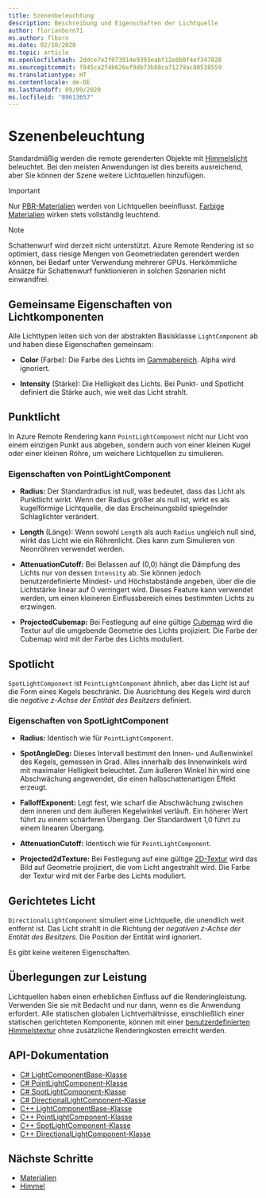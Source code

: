 ```yaml
---
title: Szenenbeleuchtung
description: Beschreibung und Eigenschaften der Lichtquelle
author: florianborn71
ms.author: flborn
ms.date: 02/10/2020
ms.topic: article
ms.openlocfilehash: 2ddce7e2f073914e9393eabf12e8b0f4ef347828
ms.sourcegitcommit: f845ca2f4b626ef9db73b88ca71279ac80538559
ms.translationtype: HT
ms.contentlocale: de-DE
ms.lasthandoff: 09/09/2020
ms.locfileid: "89613657"
---
```

# <a name="scene-lighting"></a>Szenenbeleuchtung

Standardmäßig werden die remote gerenderten Objekte mit [Himmelslicht](sky.md) beleuchtet. Bei den meisten Anwendungen ist dies bereits ausreichend, aber Sie können der Szene weitere Lichtquellen hinzufügen.

> [!IMPORTANT]
> Nur [PBR-Materialien](pbr-materials.md) werden von Lichtquellen beeinflusst. [Farbige Materialien](color-materials.md) wirken stets vollständig leuchtend.

> [!NOTE]
> Schattenwurf wird derzeit nicht unterstützt. Azure Remote Rendering ist so optimiert, dass riesige Mengen von Geometriedaten gerendert werden können, bei Bedarf unter Verwendung mehrerer GPUs. Herkömmliche Ansätze für Schattenwurf funktionieren in solchen Szenarien nicht einwandfrei.

## <a name="common-light-component-properties"></a>Gemeinsame Eigenschaften von Lichtkomponenten

Alle Lichttypen leiten sich von der abstrakten Basisklasse `LightComponent` ab und haben diese Eigenschaften gemeinsam:

* **Color** (Farbe): Die Farbe des Lichts im [Gammabereich](https://en.wikipedia.org/wiki/SRGB). Alpha wird ignoriert.

* **Intensity** (Stärke): Die Helligkeit des Lichts. Bei Punkt- und Spotlicht definiert die Stärke auch, wie weit das Licht strahlt.

## <a name="point-light"></a>Punktlicht

In Azure Remote Rendering kann `PointLightComponent` nicht nur Licht von einem einzigen Punkt aus abgeben, sondern auch von einer kleinen Kugel oder einer kleinen Röhre, um weichere Lichtquellen zu simulieren.

### <a name="pointlightcomponent-properties"></a>Eigenschaften von PointLightComponent

* **Radius:** Der Standardradius ist null, was bedeutet, dass das Licht als Punktlicht wirkt. Wenn der Radius größer als null ist, wirkt es als kugelförmige Lichtquelle, die das Erscheinungsbild spiegelnder Schlaglichter verändert.

* **Length** (Länge): Wenn sowohl `Length` als auch `Radius` ungleich null sind, wirkt das Licht wie ein Röhrenlicht. Dies kann zum Simulieren von Neonröhren verwendet werden.

* **AttenuationCutoff:** Bei Belassen auf (0,0) hängt die Dämpfung des Lichts nur von dessen `Intensity` ab. Sie können jedoch benutzerdefinierte Mindest- und Höchstabstände angeben, über die die Lichtstärke linear auf 0 verringert wird. Dieses Feature kann verwendet werden, um einen kleineren Einflussbereich eines bestimmten Lichts zu erzwingen.

* **ProjectedCubemap:** Bei Festlegung auf eine gültige [Cubemap](../../concepts/textures.md) wird die Textur auf die umgebende Geometrie des Lichts projiziert. Die Farbe der Cubemap wird mit der Farbe des Lichts moduliert.

## <a name="spot-light"></a>Spotlicht

`SpotLightComponent` ist `PointLightComponent` ähnlich, aber das Licht ist auf die Form eines Kegels beschränkt. Die Ausrichtung des Kegels wird durch die *negative z-Achse der Entität des Besitzers* definiert.

### <a name="spotlightcomponent-properties"></a>Eigenschaften von SpotLightComponent

* **Radius:** Identisch wie für `PointLightComponent`.

* **SpotAngleDeg:** Dieses Intervall bestimmt den Innen- und Außenwinkel des Kegels, gemessen in Grad. Alles innerhalb des Innenwinkels wird mit maximaler Helligkeit beleuchtet. Zum äußeren Winkel hin wird eine Abschwächung angewendet, die einen halbschattenartigen Effekt erzeugt.

* **FalloffExponent:** Legt fest, wie scharf die Abschwächung zwischen dem inneren und dem äußeren Kegelwinkel verläuft. Ein höherer Wert führt zu einem schärferen Übergang. Der Standardwert 1,0 führt zu einem linearen Übergang.

* **AttenuationCutoff:** Identisch wie für `PointLightComponent`.

* **Projected2dTexture:** Bei Festlegung auf eine gültige [2D-Textur](../../concepts/textures.md) wird das Bild auf Geometrie projiziert, die vom Licht angestrahlt wird. Die Farbe der Textur wird mit der Farbe des Lichts moduliert.

## <a name="directional-light"></a>Gerichtetes Licht

`DirectionalLightComponent` simuliert eine Lichtquelle, die unendlich weit entfernt ist. Das Licht strahlt in die Richtung der *negativen z-Achse der Entität des Besitzers*. Die Position der Entität wird ignoriert.

Es gibt keine weiteren Eigenschaften.

## <a name="performance-considerations"></a>Überlegungen zur Leistung

Lichtquellen haben einen erheblichen Einfluss auf die Renderingleistung. Verwenden Sie sie mit Bedacht und nur dann, wenn es die Anwendung erfordert. Alle statischen globalen Lichtverhältnisse, einschließlich einer statischen gerichteten Komponente, können mit einer [benutzerdefinierten Himmelstextur](sky.md) ohne zusätzliche Renderingkosten erreicht werden.

## <a name="api-documentation"></a>API-Dokumentation

* [C# LightComponentBase-Klasse](https://docs.microsoft.com/dotnet/api/microsoft.azure.remoterendering.lightcomponentbase)
* [C# PointLightComponent-Klasse](https://docs.microsoft.com/dotnet/api/microsoft.azure.remoterendering.pointlightcomponent)
* [C# SpotLightComponent-Klasse](https://docs.microsoft.com/dotnet/api/microsoft.azure.remoterendering.spotlightcomponent)
* [C# DirectionalLightComponent-Klasse](https://docs.microsoft.com/dotnet/api/microsoft.azure.remoterendering.directionallightcomponent)
* [C++ LightComponentBase-Klasse](https://docs.microsoft.com/cpp/api/remote-rendering/lightcomponentbase)
* [C++ PointLightComponent-Klasse](https://docs.microsoft.com/cpp/api/remote-rendering/pointlightcomponent)
* [C++ SpotLightComponent-Klasse](https://docs.microsoft.com/cpp/api/remote-rendering/spotlightcomponent)
* [C++ DirectionalLightComponent-Klasse](https://docs.microsoft.com/cpp/api/remote-rendering/directionallightcomponent)

## <a name="next-steps"></a>Nächste Schritte

* [Materialien](../../concepts/materials.md)
* [Himmel](sky.md)
